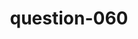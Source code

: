 ---
layout: question
title: question-060
number: 060
question: Name a word you might use to describe a dog that could also describe your partner.
answer1: Loyal | 22
answer2: Playful | 18
answer3: Hairy | 17
answer4: Cute | 14
answer5: Obedient | 6
answer6: Sweet | 5
answer7: Greedy | 4
answer8: Male/Female | 3
answer9:
answer10:
---